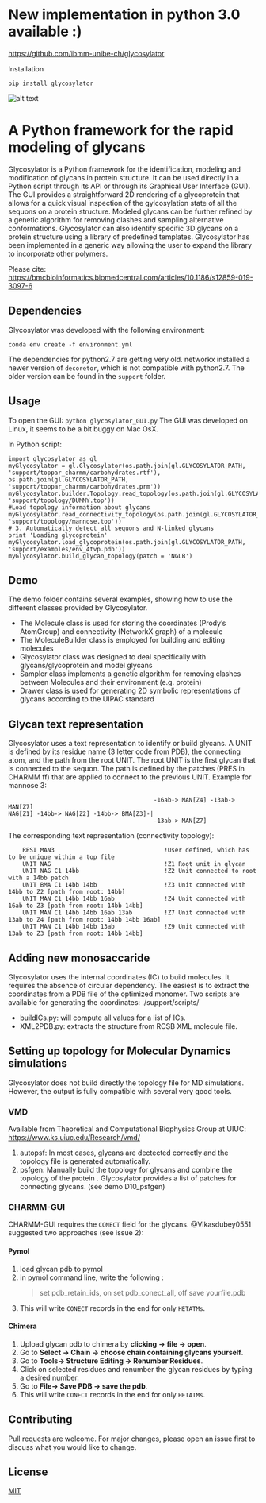 
# New implementation in python 3.0 available :)
https://github.com/ibmm-unibe-ch/glycosylator

Installation

```
pip install glycosylator
```


![alt text](./icons/glycosylator_logo.png)
# A Python framework for the rapid modeling of glycans
Glycosylator is a Python framework for the identification, modeling and
modification of glycans in protein structure. It can be used directly in a Python script
through its API or through its Graphical User Interface (GUI). The GUI provides a
straightforward 2D rendering of a glycoprotein that allows for a quick visual inspection of
the gylcosylation state of all the sequons on a protein structure. Modeled glycans can
be further refined by a genetic algorithm for removing clashes and sampling alternative
conformations. Glycosylator can also identify specific 3D glycans on a protein structure
using a library of predefined templates.
Glycosylator has been implemented in a generic way allowing the user to expand the library to incorporate other polymers.

Please cite:
https://bmcbioinformatics.biomedcentral.com/articles/10.1186/s12859-019-3097-6

## Dependencies
Glycosylator was developed with the following environment:
```
conda env create -f environment.yml
```
The dependencies for python2.7 are getting very old. networkx installed a newer version of `decoretor`, which is not compatible with python2.7. The older version can be found in the `support` folder.
## Usage 
To open the GUI:
```python glycosylator_GUI.py```
The GUI was developed on Linux, it seems to be a bit buggy on Mac OsX.

In Python script:
```
import glycosylator as gl
myGlycosylator = gl.Glycosylator(os.path.join(gl.GLYCOSYLATOR_PATH, 'support/toppar_charmm/carbohydrates.rtf'), os.path.join(gl.GLYCOSYLATOR_PATH, 'support/toppar_charmm/carbohydrates.prm'))
myGlycosylator.builder.Topology.read_topology(os.path.join(gl.GLYCOSYLATOR_PATH, 'support/topology/DUMMY.top'))
#Load topology information about glycans
myGlycosylator.read_connectivity_topology(os.path.join(gl.GLYCOSYLATOR_PATH, 'support/topology/mannose.top'))
# 3. Automatically detect all sequons and N-linked glycans
print 'Loading glycoprotein'
myGlycosylator.load_glycoprotein(os.path.join(gl.GLYCOSYLATOR_PATH, 'support/examples/env_4tvp.pdb'))
myGlycosylator.build_glycan_topology(patch = 'NGLB')
```

## Demo
The demo folder contains several examples, showing how to use the different classes provided by Glycosylator.

- The Molecule class is used for storing the coordinates (Prody’s AtomGroup) and
connectivity (NetworkX graph) of a molecule
- The MoleculeBuilder class is employed for building and editing molecules
- Glycosylator class was designed to deal specifically with glycans/glycoprotein and model glycans
- Sampler class implements a genetic algorithm for removing clashes between Molecules and their environment (e.g. protein)
- Drawer class is used for generating 2D symbolic representations of glycans according to the UIPAC standard

## Glycan text representation
Glycosylator uses a text representation to identify or build glycans.
A UNIT is defined by its residue name (3 letter code from PDB), the connecting atom, and the path from the root UNIT. The root UNIT is the first glycan that is connected to the sequon.
The path is defined by the patches (PRES in CHARMM ff) that are applied to connect to the previous UNIT.
Example for mannose 3:
```
                                         -16ab-> MAN[Z4] -13ab-> MAN[Z7]
NAG[Z1] -14bb-> NAG[Z2] -14bb-> BMA[Z3]-|
                                         -13ab-> MAN[Z7]    
```    
The corresponding text representation (connectivity topology):
```
    RESI MAN3                               !User defined, which has to be unique within a top file
    UNIT NAG                                !Z1 Root unit in glycan
    UNIT NAG C1 14bb                        !Z2 Unit connected to root with a 14bb patch
    UNIT BMA C1 14bb 14bb                   !Z3 Unit connected with 14bb to Z2 [path from root: 14bb]
    UNIT MAN C1 14bb 14bb 16ab              !Z4 Unit connected with 16ab to Z3 [path from root: 14bb 14bb]
    UNIT MAN C1 14bb 14bb 16ab 13ab         !Z7 Unit connected with 13ab to Z4 [path from root: 14bb 14bb 16ab]
    UNIT MAN C1 14bb 14bb 13ab              !Z9 Unit connected with 13ab to Z3 [path from root: 14bb 14bb]
```
## Adding new monosaccaride
Glycosylator uses the internal coordinates (IC) to build molecules. It requires the absence of circular dependency.
The easiest is to extract the coordinates from a PDB file of the optimized monomer. 
Two scripts are available for generating the coordinates: ./support/scripts/
 - buildICs.py: will compute all values for a list of ICs.
 - XML2PDB.py: extracts the structure from RCSB XML molecule file. 

## Setting up topology for Molecular Dynamics simulations
Glycosylator does not build directly the topology file for MD simulations. However, the output is fully compatible with several very good tools.
### VMD
Available from Theoretical and Computational Biophysics Group at UIUC: https://www.ks.uiuc.edu/Research/vmd/
1. autopsf: In most cases, glycans are dectected correctly and the topology file is generated automatically.
2. psfgen: Manually build the topology for glycans and combine the topology of the protein . Glycosylator provides a list of patches for connecting glycans. (see demo D10_psfgen)

### CHARMM-GUI
CHARMM-GUI requires the `CONECT` field for the glycans. @Vikasdubey0551 suggested two approaches (see issue 2):
#### Pymol
1. load glycan pdb to pymol
2. in pymol command line, write the following :
    > set pdb_retain_ids, on
    > set pdb_conect_all, off
    > save yourfile.pdb
3. This will write `CONECT` records in the end for only `HETATMs`.

#### Chimera
1. Upload glycan pdb to chimera by **clicking -> file -> open**.
2.  Go to **Select -> Chain -> choose chain containing glycans yourself**.
3. Go to **Tools-> Structure Editing -> Renumber Residues**.
4. Click on selected residues and renumber the glycan residues by typing a desired number.
5. Go to **File-> Save PDB -> save the pdb**.
6. This will write `CONECT` records in the end for only `HETATMs`.

## Contributing
Pull requests are welcome. For major changes, please open an issue first to discuss what you would like to change.

## License
[MIT](https://choosealicense.com/licenses/mit/)
